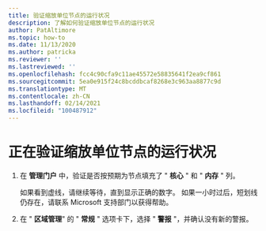 ```yaml
---
title: 验证缩放单位节点的运行状况
description: 了解如何验证缩放单位节点的运行状况
author: PatAltimore
ms.topic: how-to
ms.date: 11/13/2020
ms.author: patricka
ms.reviewer: ''
ms.lastreviewed: ''
ms.openlocfilehash: fcc4c90cfa9c11ae45572e58835641f2ea9cf861
ms.sourcegitcommit: 5ea0e915f24c8bcddbcaf8268e3c963aa8877c9d
ms.translationtype: MT
ms.contentlocale: zh-CN
ms.lasthandoff: 02/14/2021
ms.locfileid: "100487912"
---
```

# <a name="verifying-scale-unit-node-health"></a>正在验证缩放单位节点的运行状况

1.  在 **管理门户** 中，验证是否按预期为节点填充了 " **核心** " 和 " **内存** " 列。
    
    如果看到虚线，请继续等待，直到显示正确的数字。 如果一小时过后，短划线仍存在，请联系 Microsoft 支持部门以获得帮助。
    
2.  在 " **区域管理**" 的 " **常规** " 选项卡下，选择 " **警报** "，并确认没有新的警报。
    
